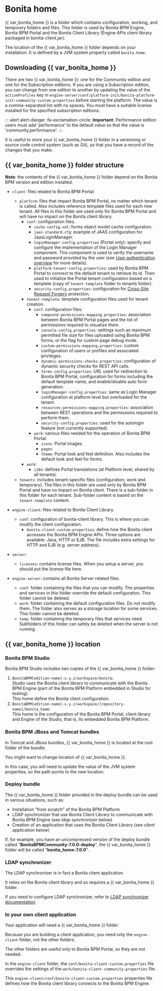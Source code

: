 # Bonita home

{{ var\_bonita\_home }} is a folder which contains configuration, working, and temporary folders and files. This folder is used by Bonita BPM Engine, Bonita BPM Portal and the Bonita Client Library (Engine APIs client library packaged in bonita-client.jar).

The location of the {{ var\_bonita\_home }} folder depends on your installation.
It is defined by a JVM system property called `bonita.home`.

## Downloading {{ var\_bonita\_home }}

There are two {{ var\_bonita\_home }}: one for the Community edition and one for the Subscription editions.
If you are using a Subscription edition, you can change from one edition to another by updating the value of the `activeProfiles` key in 
`engine-server/conf/platform-init/bonita-platform-init-community-custom.properties` before starting the platform.
The value is a comma-separated list with no spaces. 
You must have a suitable license installed for the specified subscription editions.

::: alert alert-danger
:fa-exclamation-circle: **Important:** Performance edition users must add 'performance' to the default value so that the value is 'community,performance'.
:::

It is useful to store your {{ var\_bonita\_home }} folder in a versioning or source code control system (such as Git), so that you have a record of the changes that you make.

## {{ var\_bonita\_home }} folder structure

**Note**: the contents of the {{ var\_bonita\_home }} folder depend on the Bonita BPM version and edition installed.

* `client`: files related to Bonita BPM Portal:
  * `platform`: files that impact Bonita BPM Portal, no matter which tenant is called. Also includes reference template files used for each new tenant.
All files in this folder are used only for Bonita BPM Portal and will have no impact on the Bonita client library.
    * `conf`: configuration files.
      * `cache-config.xml`: forms object model cache configuration.
      * `jaas-standard.cfg`: example of JAAS configuration for JaasLoginManager.
      * `loginManager-config.properties` (Portal only): specify and configure the implementation of the Login Manager component.
This component is used to verify the username and password provided by the user (see [User authentication overview](user-authentication-overview.md) for more details).
      * `platform-tenant-config.properties`: used by Bonita BPM Portal to connect to the default tenant to retrieve its id. 
Then used to initialize the Portal tenant configuration based on a template (copy of `tenant-template` folder to tenants folder).
      * `security-config.properties`: configuration for [Cross-Site Request Forgery](csrf-security.md) protection.
    * `tenant-template`: template configuration files used for tenant creation.
      * `conf`: configuration files:
        * `compound-permissions-mapping.properties`: association between Bonita BPM Portal pages and the list of permissions required to visualize them.
        * `console-config.properties`: settings such as maximum permitted file size for files uploaded using Bonita BPM forms, or the flag for custom page debug mode.
        * `custom-permissions-mapping.properties`: custom configuration of users or profiles and associated privileges.
        * `dynamic-permissions-checks.properties`: configuration of dynamic security checks for REST API calls.
        * `forms-config.properties`: URL used for redirection to Bonita BPM Portal, configuration for forms including the default template name, and enable/disable auto form generation.
        * `loginManager-config.properties`: same as Login Manager configuration at platform level but overloaded for the tenant.
        * `resources-permissions-mapping.properties`: association between REST operations and the permissions required to perform them.
        * `security-config.properties`: used for the autologin feature (not currently supported).
      * `work`: various files needed for the operation of Bonita BPM Portal.
        * `icons`: Portal images. 
        * `pages`: 
        * `theme`: Portal look and feel definition. Also includes the default look and feel for forms. 
    * `work`:
      * `i18n`: defines Portal translations (at Platform level, shared by all tenants).
  * `tenants`: includes tenant-specific files (configuration, work and temporary). 
The files in this folder are used only by Bonita BPM Portal and have no impact on Bonita client. There is a sub-folder in this folder for each tenant. Sub-folder content is based on the `tenant-template` content.
  
* `engine-client`: files related to Bonita Client Library.
  * `conf`: configuration of bonita-client library. This is where you can modify the client configuration.
    * `bonita-client-custom.properties`: define how the Bonita client accesses the Bonita BPM Engine APIs. Three options are available: Java, HTTP or EJB. The file includes extra settings for HTTP and EJB (e.g. server address).
  
* `server`:
  * `licenses`: contains license files. When you setup a server, you should put the license file here.
  
* `engine-server`: contains all Bonita Server related files.
  * `conf`: folder containing the files that you can modify. The properties and services in this folder override the default configuration. This folder cannot be deleted.
  * `work`: folder containing the default configuration files. Do not modify them. The folder also serves as a storage location for some services. This folder cannot be deleted.
  * `temp`: folder containing the temporary files that services need. Subfolders of this folder can safely be deleted when the server is not running.

## {{ var\_bonita\_home }} location

### Bonita BPM Studio

Bonita BPM Studio includes two copies of the {{ var\_bonita\_home }} folder:

1. `BonitaBPM[edition-name]-x.y.z/workspace/bonita`:  
Studio uses the Bonita client library to communicate with the Bonita BPM Engine (part of the Bonita BPM Platform embedded in Studio for testing).  
This home define the Bonita client configuration.
2. `BonitaBPM[edition-name]-x.y.z/workspace/[repository-name]/bonita_home`:  
This home is the configuration of the Bonita BPM Portal, client library and Engine of the Studio, that is, its embedded Bonita BPM Platform.

### Bonita BPM JBoss and Tomcat bundles

In Tomcat and JBoss bundles, {{ var\_bonita\_home }} is located at the root folder of the bundle.

You might want to change location of {{ var\_bonita\_home }}.

In this case, you will need to update the value of the JVM system properties, so the path points to the new location.

### Deploy bundle

The {{ var\_bonita\_home }} folder provided in the deploy bundle can be used in various situations, such as:

* Installation "from scratch" of the Bonita BPM Platform
* LDAP synchronizer that use Bonita Client Library to communicate with Bonita BPM Engine (see _ldap synchronizer_ below)
* Creation of an application that uses the Bonita Client Library (see _client application_ below)

If, for example, you have an uncompressed version of the deploy bundle called "**BonitaBPMCommunity-7.0.0-deploy**", the {{ var\_bonita\_home }} folder will be called "**bonita\_home-7.0.0**".

### LDAP synchronizer

The LDAP synchronizer is in fact a Bonita client application.

It relies on the Bonita client library and so requires a {{ var\_bonita\_home }} folder.

If you need to configure LDAP synchronizer, refer to [LDAP synchronizer documentation](ldap-synchronizer.md).

### In your own client application

Your application will need a {{ var\_bonita\_home }} folder.

Because you are building a client application, you need only the `engine-client` folder, not the other folders.

The other folders are useful only to Bonita BPM Portal, so they are not needed.

In the `engine-client` folder, the `conf/bonita-client-custom.properties` file overrides the settings of the `work/bonita-client-community.properties` file.

This `engine-client/conf/bonita-client-custom.properties` properties file defines how the Bonita client library connects to the Bonita BPM Engine.
